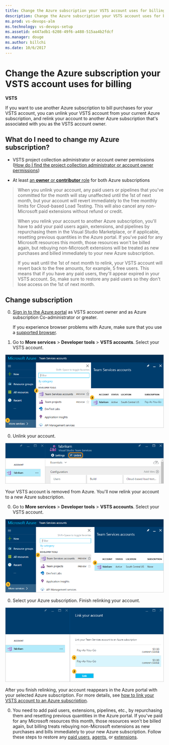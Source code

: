 ```yaml
---
title: Change the Azure subscription your VSTS account uses for billing
description: Change the Azure subscription your VSTS account uses for billing
ms.prod: vs-devops-alm
ms.technology: vs-devops-setup
ms.assetid: e447adb1-6208-49f6-a488-515aa4b2fdcf
ms.manager: douge
ms.author: billchi
ms.date: 10/6/2017
---
```


# Change the Azure subscription your VSTS account uses for billing

**VSTS**


If you want to use another Azure subscription to bill purchases for your VSTS account, 
you can unlink your VSTS account from your current Azure subscription, 
and relink your account to another Azure subscription that's associated with you as the VSTS account owner. 


## What do I need to change my Azure subscription?

* VSTS project collection administrator or account owner permissions ([How do I find the project collection administrator or account owner permissions](../accounts/faq-add-delete-users.md#find-owner))

* At least [an **owner** or **contributor** role](add-backup-billing-managers.md) for both Azure subscriptions

> When you unlink your account, any paid users or pipelines that you've 
> committed for the month will stay unaffected until the 1st of next month, 
> but your account will revert immediately to the free monthly limits 
> for Cloud-based Load Testing. This will also cancel any 
> non-Microsoft paid extensions without refund or credit.
>
> When you relink your account to another Azure subscription, 
> you'll have to add your paid users again, 
> extensions, and pipelines by repurchasing them in the 
> Visual Studio Marketplace, or if applicable, 
> resetting previous quantities in the Azure portal.  If 
> you've paid for any Microsoft resources this month, 
> those resources won't be billed again, 
> but rebuying non-Microsoft extensions 
> will be treated as new purchases and 
> billed immediately to your new Azure subscription.
>
> If you wait until the 1st of next month to relink, 
> your VSTS account will revert back to the free amounts, 
> for example, 5 free users. This means that if you have 
> any paid users, they'll appear expired in your VSTS account. 
> So, make sure to restore any paid users so they don't lose access 
> on the 1st of next month.


<a name="AzurePortal2"></a>
## Change subscription

0. [Sign in to the Azure portal](https://portal.azure.com/) 
as VSTS account owner and as Azure subscription Co-administrator or greater.
   
    If you experience browser problems with Azure, 
    make sure that you use a [supported browser](https://azure.microsoft.com/en-us/documentation/articles/azure-preview-portal-supported-browsers-devices/).

0. Go to **More services** > **Developer tools** > **VSTS accounts**. 
Select your VSTS account.

 ![More services, Developer tools, VSTS, select your account](_img/_shared/ap_vso_selectlinkedaccount.png)

0. Unlink your account.

 ![Unlink your account](_img/_shared/azure-portal-unlink-subscription.png)

 Your VSTS account is removed from Azure. 
 You'll now relink your account to a new Azure subscription.

0. Go to **More services** > **Developer tools** > **VSTS accounts**. 
Select your VSTS account.

 ![More services, Developer tools, VSTS accounts, select your account](_img/set-up-billing/ap_vso_startlink2.png)

0. Select your Azure subscription. 
Finish relinking your account.

 ![Select an Azure subscription](_img/set-up-billing/ap_vso_change-azure-subscription.png)

 After you finish relinking, 
 your account reappears in the Azure portal with 
 your selected Azure subscription.  For more details, see 
 [how to link your VSTS account to an Azure subscription](set-up-billing-for-your-account-vs.md#AzurePortal).

0. You need to add paid users, extensions, pipelines, etc., by repurchasing them and 
resetting previous quantities in the Azure portal.  If you've paid for any Microsoft resources this month, 
those resources won't be billed again, but billing treats rebuying non-Microsoft extensions 
as new purchases and bills immediately to your new Azure subscription.  Follow these steps to restore any 
[paid users](buy-basic-access-add-users.md), [agents](buy-more-build-vs.md), or 
[extensions](../marketplace/install-vsts-extension.md).

